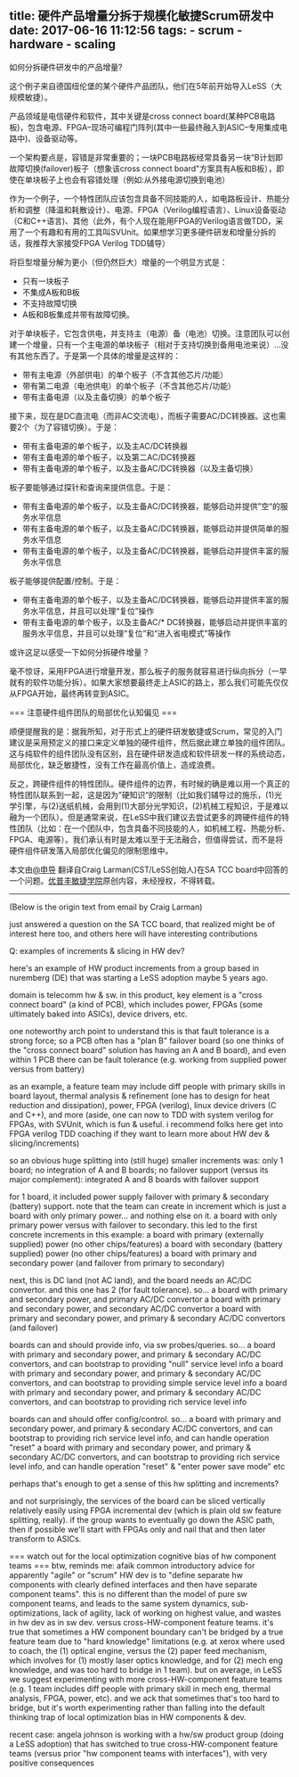 title: 硬件产品增量分拆于规模化敏捷Scrum研发中
date: 2017-06-16 11:12:56
tags:
    - scrum
    - hardware
    - scaling
---


如何分拆硬件研发中的产品增量?

这个例子来自德国纽伦堡的某个硬件产品团队，他们在5年前开始导入LeSS（大规模敏捷）。

产品领域是电信硬件和软件，其中关键是cross connect board(某种PCB电路板)，包含电源、FPGA–现场可编程门阵列(其中一些最终融入到ASIC–专用集成电路中)、设备驱动等。

一个架构要点是，容错是非常重要的；一块PCB电路板经常具备另一块“B计划即故障切换(failover)板子（想象该cross connect board"方案具有A板和B板），即使在单块板子上也会有容错处理（例如:从外接电源切换到电池）

<!--more-->

作为一个例子，一个特性团队应该包含具备不同技能的人，如电路板设计、热能分析和调整（降温和耗散设计）、电源、FPGA（Verilog编程语言）、Linux设备驱动（C和C++语言)、其他（此外，有个人现在能用FPGA的Verilog语言做TDD，采用了一个有趣和有用的工具叫SVUnit。如果想学习更多硬件研发和增量分拆的话，我推荐大家接受FPGA Verilog TDD辅导）

将巨型增量分解为更小（但仍然巨大）增量的一个明显方式是：
* 只有一块板子
* 不集成A板和B板
* 不支持故障切换
* A板和B板集成并带有故障切换。

对于单块板子，它包含供电，并支持主（电源）备（电池）切换。注意团队可以创建一个增量，只有一个主电源的单块板子（相对于支持切换到备用电池来说）…没有其他东西了。于是第一个具体的增量是这样的：
* 带有主电源（外部供电）的单个板子（不含其他芯片/功能）
* 带有第二电源（电池供电）的单个板子（不含其他芯片/功能）
* 带有主备电源（以及主备切换）的单个板子

接下来，现在是DC直流电（而非AC交流电），而板子需要AC/DC转换器。这也需要2个（为了容错切换）。于是：
* 带有主备电源的单个板子，以及主AC/DC转换器
* 带有主备电源的单个板子，以及第二AC/DC转换器
* 带有主备电源的单个板子，以及主备AC/DC转换器（以及主备切换）

板子要能够通过探针和查询来提供信息。于是：
* 带有主备电源的单个板子，以及主备AC/DC转换器，能够启动并提供”空“的服务水平信息
* 带有主备电源的单个板子，以及主备AC/DC转换器，能够启动并提供简单的服务水平信息
* 带有主备电源的单个板子，以及主备AC/DC转换器，能够启动并提供丰富的服务水平信息

板子能够提供配置/控制。于是：
* 带有主备电源的单个板子，以及主备AC/DC转换器，能够启动并提供丰富的服务水平信息，并且可以处理“复位”操作
* 带有主备电源的单个板子，以及主备AC/* DC转换器，能够启动并提供丰富的服务水平信息，并且可以处理“复位”和“进入省电模式”等操作

或许这足以感受一下如何分拆硬件增量？

毫不惊讶，采用FPGA进行增量开发，那么板子的服务就容易进行纵向拆分（一早就有的软件功能分拆）。如果大家想要最终走上ASIC的路上，那么我们可能先仅仅从FPGA开始，最终再转变到ASIC。

=== 注意硬件组件团队的局部优化认知偏见 === 

顺便提醒我的是：据我所知，对于形式上的硬件研发敏捷或Scrum，常见的入门建议是采用预定义的接口来定义单独的硬件组件，然后据此建立单独的组件团队。这与纯软件的组件团队没有区别，且在硬件研发造成和软件研发一样的系统动态，局部优化，缺乏敏捷性，没有工作在最高价值上，造成浪费。

反之，跨硬件组件的特性团队。硬件组件的边界，有时候的确是难以用一个真正的特性团队联系到一起，这是因为”硬知识“的限制（比如我们辅导过的施乐，(1)光学引擎，与(2)送纸机械，会用到(1)大部分光学知识，(2)机械工程知识，于是难以融为一个团队）。但是通常来说，在LeSS中我们建议去尝试更多的跨硬件组件的特性团队（比如：在一个团队中，包含具备不同技能的人，如机械工程、热能分析、FPGA、电源等）。我们承认有时是太难以至于无法融合，但值得尝试，而不是将硬件组件研发落入局部优化偏见的限制思维中。

本文由[@申导](http://www.jackyshen.com) 翻译自Craig Larman(CST/LeSS创始人)在SA TCC board中回答的一个问题。[优普丰敏捷学院](http://www.uperform.cn/blog/split-hardware-product-increment-in-large-scale-scrum
)原创内容，未经授权，不得转载。

--------------------
(Below is the origin text from email by Craig Larman)

just answered a question on the SA TCC board, that realized might be of interest here too, and others here will have interesting contributions


Q: examples of increments & slicing in HW dev?


here's an example of HW product increments from a group based in nuremberg (DE) that was starting a LeSS adoption maybe 5 years ago. 


domain is telecomm hw & sw. in this product, key element is a "cross connect board" (a kind of PCB), which includes power, FPGAs (some ultimately baked into ASICs), device drivers, etc.


one noteworthy arch point to understand this is that fault tolerance is a strong force; so a PCB often has a "plan B" failover board (so one thinks of the "cross connect board" solution has having an A and B board), and even within 1 PCB there can be fault tolerance (e.g. working from supplied power versus from battery)


as an example, a feature team may include diff people with primary skills in board layout, thermal analysis & refinement (one has to design for heat reduction and dissipation), power, FPGA (verilog), linux device drivers (C and C++), and more
(aside, one can now to TDD with system verilog for FPGAs, with SVUnit, which is fun & useful. i recommend folks here get into FPGA verilog TDD coaching if they want to learn more about HW dev & slicing/increments)


so an obvious huge splitting into (still huge) smaller increments was:
only 1 board; no integration of A and B boards; no failover support
(versus its major complement): integrated A and B boards with failover support


for 1 board, it included power supply failover with primary & secondary (battery) support. note that the team can create in increment which is just a board with only primary power... and nothing else on it. a board with only primary power versus with failover to secondary. this led to the first concrete increments in this example:
a board with primary (externally supplied) power (no other chips/features)
a board with secondary (battery supplied) power (no other chips/features)
a board with primary and secondary power (and failover from primary to secondary)


next, this is DC land (not AC land), and the board needs an AC/DC convertor. and this one has 2 (for fault tolerance). so...
a board with primary and secondary power, and primary AC/DC convertor
a board with primary and secondary power, and secondary AC/DC convertor
a board with primary and secondary power, and primary & secondary AC/DC convertors (and failover)


boards can and should provide info, via sw probes/queries. so...
a board with primary and secondary power, and primary & secondary AC/DC convertors, and can bootstrap to providing "null" service level info
a board with primary and secondary power, and primary & secondary AC/DC convertors, and can bootstrap to providing simple service level info
a board with primary and secondary power, and primary & secondary AC/DC convertors, and can bootstrap to providing rich service level info


boards can and should offer config/control. so...
a board with primary and secondary power, and primary & secondary AC/DC convertors, and can bootstrap to providing rich service level info, and can handle operation "reset"
a board with primary and secondary power, and primary & secondary AC/DC convertors, and can bootstrap to providing rich service level info, and can handle operation "reset" & "enter power save mode"
etc


perhaps that's enough to get a sense of this hw splitting and increments? 


and not surprisingly, the services of the board can be sliced vertically relatively easily using FPGA incremental dev (which is plain old sw feature splitting, really). if the group wants to eventually go down the ASIC path, then if possible we'll start with FPGAs only and nail that and then later transform to ASICs.



=== watch out for the local optimization cognitive bias of hw component teams ===
btw, reminds me: afaik common introductory advice for apparently "agile" or "scrum" HW dev is to "define separate hw components with clearly defined interfaces and then have separate component teams". this is no different than the model of pure sw component teams, and leads to the same system dynamics, sub-optimizations, lack of agility, lack of working on highest value, and wastes in hw dev as in sw dev. versus cross-HW-component feature teams. it's true that sometimes a HW component boundary can't be bridged by a true feature team due to "hard knowledge" limitations (e.g. at xerox where used to coach, the (1) optical engine, versus the (2) paper feed mechanism, which involves for (1) mostly laser optics knowledge, and for (2) mech eng knowledge, and was too hard to bridge in 1 team). but on average, in LeSS we suggest experimenting with more cross-HW-component feature teams (e.g. 1 team includes diff people with primary skill in mech eng, thermal analysis, FPGA, power, etc). and we ack that sometimes that's too hard to bridge, but it's worth experimenting rather than falling into the default thinking trap of local optimization bias in HW components & dev.


recent case: angela johnson is working with a hw/sw product group (doing a LeSS adoption) that has switched to true cross-HW-component feature teams (versus prior "hw component teams with interfaces"), with very positive consequences
